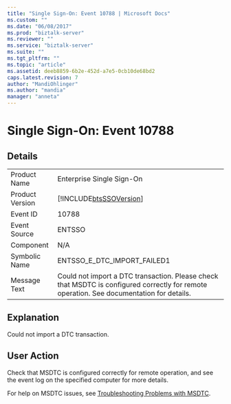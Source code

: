 ```yaml
---
title: "Single Sign-On: Event 10788 | Microsoft Docs"
ms.custom: ""
ms.date: "06/08/2017"
ms.prod: "biztalk-server"
ms.reviewer: ""
ms.service: "biztalk-server"
ms.suite: ""
ms.tgt_pltfrm: ""
ms.topic: "article"
ms.assetid: deeb8859-6b2e-452d-a7e5-0cb10de68bd2
caps.latest.revision: 7
author: "MandiOhlinger"
ms.author: "mandia"
manager: "anneta"
---
```

# Single Sign-On: Event 10788
## Details  
  
|||  
|-|-|  
|Product Name|Enterprise Single Sign-On|  
|Product Version|[!INCLUDE[btsSSOVersion](../includes/btsssoversion-md.md)]|  
|Event ID|10788|  
|Event Source|ENTSSO|  
|Component|N/A|  
|Symbolic Name|ENTSSO_E_DTC_IMPORT_FAILED1|  
|Message Text|Could not import a DTC transaction. Please check that MSDTC is configured correctly for remote operation. See documentation for details.|  
  
## Explanation  
 Could not import a DTC transaction.  
  
## User Action  
 Check that MSDTC is configured correctly for remote operation, and see the event log on the specified computer for more details.  
  
 For help on MSDTC issues, see [Troubleshooting Problems with MSDTC](../core/troubleshooting-problems-with-msdtc.md).